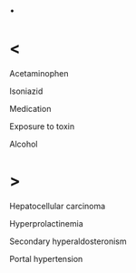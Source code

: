 # .

# <

Acetaminophen

Isoniazid

Medication

Exposure to toxin

Alcohol

# >

Hepatocellular carcinoma

Hyperprolactinemia

Secondary hyperaldosteronism

Portal hypertension
